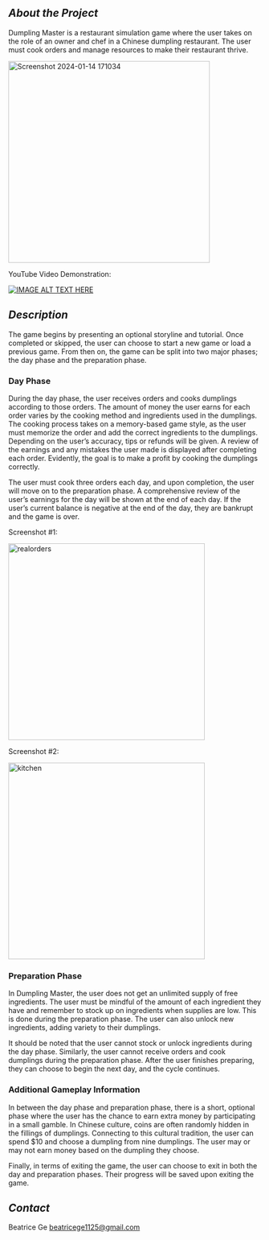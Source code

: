 ## **_About the Project_**

Dumpling Master is a restaurant simulation game where the user takes on the role of an owner and chef in a Chinese dumpling restaurant. The user must cook orders and manage resources to make their restaurant thrive. 

<img width="401" alt="Screenshot 2024-01-14 171034" src="https://github.com/beatricege1125/Dumpling_Master/assets/92649851/b9bc090f-1d0f-4180-8436-71c3726a8490">


YouTube Video Demonstration:


[![IMAGE ALT TEXT HERE](https://img.youtube.com/vi/IqoNESbrOys/0.jpg)](https://www.youtube.com/watch?v=IqoNESbrOys)

## **_Description_**

The game begins by presenting an optional storyline and tutorial. Once completed or skipped, the user can choose to start a new game or load a previous game.  From then on, the game can be split into two major phases; the day phase and the preparation phase. 


### **Day Phase**

During the day phase, the user receives orders and cooks dumplings according to those orders. The amount of money the user earns for each order varies by the cooking method and ingredients used in the dumplings. The cooking process takes on a memory-based game style, as the user must memorize the order and add the correct ingredients to the dumplings. Depending on the user’s accuracy, tips or refunds will be given. A review of the earnings and any mistakes the user made is displayed after completing each order. Evidently, the goal is to make a profit by cooking the dumplings correctly. 

The user must cook three orders each day, and upon completion, the user will move on to the preparation phase. A comprehensive review of the user’s earnings for the day will be shown at the end of each day. If the user’s current balance is negative at the end of the day, they are bankrupt and the game is over.

Screenshot #1:

<img width="391" alt="realorders" src="https://github.com/beatricege1125/Dumpling_Master/assets/92649851/3f7d897e-cbf9-460a-8e99-1c140b7c1e44">


Screenshot #2:

<img width="391" alt="kitchen" src="https://github.com/beatricege1125/Dumpling_Master/assets/92649851/67f22659-8672-4acd-a72e-feb24ef2ad22">



### **Preparation Phase**

In Dumpling Master, the user does not get an unlimited supply of free ingredients. The user must be mindful of the amount of each ingredient they have and remember to stock up on ingredients when supplies are low. This is done during the preparation phase. The user can also unlock new ingredients, adding variety to their dumplings. 

It should be noted that the user cannot stock or unlock ingredients during the day phase. Similarly, the user cannot receive orders and cook dumplings during the preparation phase. After the user finishes preparing, they can choose to begin the next day, and the cycle continues. 


### **Additional Gameplay Information**

In between the day phase and preparation phase, there is a short, optional phase where the user has the chance to earn extra money by participating in a small gamble. In Chinese culture, coins are often randomly hidden in the fillings of dumplings. Connecting to this cultural tradition, the user can spend $10 and choose a dumpling from nine dumplings. The user may or may not earn money based on the dumpling they choose.

Finally, in terms of exiting the game, the user can choose to exit in both the day and preparation phases. Their progress will be saved upon exiting the game. 

## **_Contact_**

Beatrice Ge
beatricege1125@gmail.com


